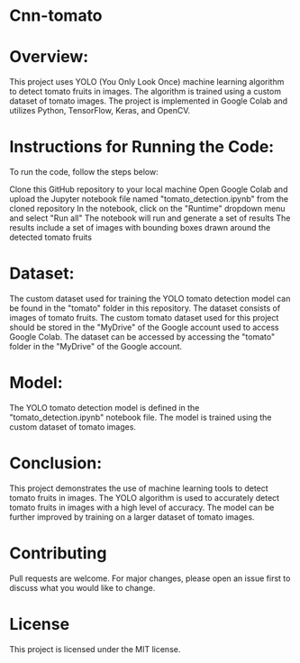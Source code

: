 # Cnn-tomato
# Overview:
This project uses YOLO (You Only Look Once) machine learning algorithm to detect tomato fruits in images. The algorithm is trained using a custom dataset of tomato images. The project is implemented in Google Colab and utilizes Python, TensorFlow, Keras, and OpenCV.

# Instructions for Running the Code:
To run the code, follow the steps below:

Clone this GitHub repository to your local machine
Open Google Colab and upload the Jupyter notebook file named "tomato_detection.ipynb" from the cloned repository
In the notebook, click on the "Runtime" dropdown menu and select "Run all"
The notebook will run and generate a set of results
The results include a set of images with bounding boxes drawn around the detected tomato fruits

# Dataset:
The custom dataset used for training the YOLO tomato detection model can be found in the "tomato" folder in this repository. The dataset consists of images of tomato fruits. The custom tomato dataset used for this project should be stored in the "MyDrive" of the Google account used to access Google Colab. The dataset can be accessed by accessing the "tomato" folder in the "MyDrive" of the Google account.




# Model:
The YOLO tomato detection model is defined in the "tomato_detection.ipynb" notebook file. The model is trained using the custom dataset of tomato images. 


# Conclusion:
This project demonstrates the use of machine learning tools to detect tomato fruits in images. The YOLO algorithm is used to accurately detect tomato fruits in images with a high level of accuracy. The model can be further improved by training on a larger dataset of tomato images.

# Contributing

Pull requests are welcome. For major changes, please open an issue first to discuss what you would like to change.

# License

This project is licensed under the MIT license.
